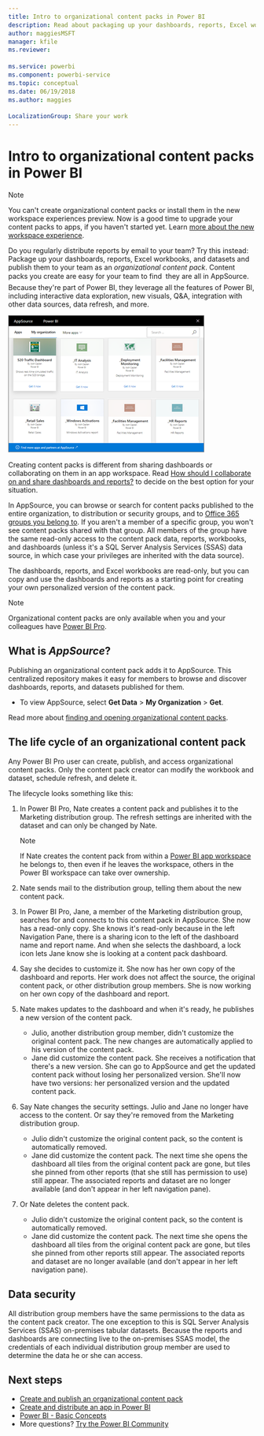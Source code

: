 ```yaml
---
title: Intro to organizational content packs in Power BI
description: Read about packaging up your dashboards, reports, Excel workbooks, and datasets into organizational content packs you can share with your coworkers.
author: maggiesMSFT
manager: kfile
ms.reviewer: 

ms.service: powerbi
ms.component: powerbi-service
ms.topic: conceptual
ms.date: 06/19/2018
ms.author: maggies

LocalizationGroup: Share your work
---
```

# Intro to organizational content packs in Power BI
> [!NOTE]
> You can't create organizational content packs or install them in the new workspace experiences preview. Now is a good time to upgrade your content packs to apps, if you haven't started yet. Learn [more about the new workspace experience](service-create-the-new-workspaces.md).
> 

Do you regularly distribute reports by email to your team? Try this instead: Package up your dashboards, reports, Excel workbooks, and datasets and publish them to your team as an *organizational content pack*. Content packs you create are easy for your team to find &#151; they are all in AppSource. Because they're part of Power BI, they leverage all the features of Power BI, including interactive data exploration, new visuals, Q&A, integration with other data sources, data refresh, and more.

![](media/service-organizational-content-pack-introduction/power-bi-org-content-packs.png)

Creating content packs is different from sharing dashboards or collaborating on them in an app workspace. Read [How should I collaborate on and share dashboards and reports?](service-how-to-collaborate-distribute-dashboards-reports.md) to decide on the best option for your situation. 

In AppSource, you can browse or search for content packs published to the entire organization, to distribution or security groups, and to [Office 365 groups you belong to](https://support.office.com/article/Create-a-group-in-Office-365-7124dc4c-1de9-40d4-b096-e8add19209e9). If you aren't a member of a specific group, you won't see content packs shared with that group. All members of the group have the same read-only access to the content pack data, reports, workbooks, and dashboards (unless it's a SQL Server Analysis Services (SSAS) data source, in which case your privileges are inherited with the data source).

The dashboards, reports, and Excel workbooks are read-only, but you can copy and use the dashboards and reports as a starting point for creating your own personalized version of the content pack.

> [!NOTE]
> Organizational content packs are only available when you and your colleagues have [Power BI Pro](service-free-vs-pro.md).
> 
> 

## What is *AppSource*?
Publishing an organizational content pack adds it to AppSource.  This centralized repository makes it easy for members to browse and discover dashboards, reports, and datasets published for them.  

* To view AppSource, select **Get Data** > **My Organization** > **Get**.

Read more about [finding and opening organizational content packs](service-organizational-content-pack-find-and-open.md).

## The life cycle of an organizational content pack
Any Power BI Pro user can create, publish, and access organizational content packs. Only the content pack creator can modify the workbook and dataset, schedule refresh, and delete it.

The lifecycle looks something like this:

1. In Power BI Pro, Nate creates a content pack and publishes it to the Marketing distribution group. The refresh settings are inherited with the dataset and can only be changed by Nate.
   
   > [!NOTE]
   > If Nate creates the content pack from within a [Power BI app workspace](service-create-distribute-apps.md) he belongs to, then even if he leaves the workspace, others in the Power BI workspace can take over ownership.
   > 
   > 
2. Nate sends mail to the distribution group, telling them about the new content pack.
3. In Power BI Pro, Jane, a member of the Marketing distribution group, searches for and connects to this content pack in AppSource. She now has a read-only copy.  She knows it's read-only because in the left Navigation Pane, there is a sharing icon to the left of the dashboard name and report name. And when she selects the dashboard, a lock icon lets Jane know she is looking at a content pack dashboard. 
4. Say she decides to customize it. She now has her own copy of the dashboard and reports. Her work does not affect the source, the original content pack, or other distribution group members. She is now working on her own copy of the dashboard and report.
5. Nate makes updates to the dashboard and when it's ready, he publishes a new version of the content pack.
   
   * Julio, another distribution group member, didn't customize the original content pack. The new changes are automatically applied to his version of the content pack.  
   * Jane did customize the content pack. She receives a notification that there's a new version.  She can go to AppSource and get the updated content pack without losing her personalized version. She'll now have two versions: her personalized version and the updated content pack.
6. Say Nate changes the security settings. Julio and Jane no longer have access to the content. Or say they're removed from the Marketing distribution group.
   
   * Julio didn't customize the original content pack, so the content is automatically removed. 
   * Jane did customize the content pack. The next time she opens the dashboard all tiles from the original content pack are gone, but tiles she pinned from other reports (that she still has permission to use) still appear. The associated reports and dataset are no longer available (and don't appear in her left navigation pane).
7. Or Nate deletes the content pack.
   
   * Julio didn't customize the original content pack, so the content is automatically removed. 
   * Jane did customize the content pack. The  next time she opens the dashboard all tiles from the original content pack are gone, but tiles she pinned from other reports still appear. The associated reports and dataset are no longer available (and don't appear in her left navigation pane).

## Data security
All distribution group members have the same permissions to the data as the content pack creator. The one exception to this is SQL Server Analysis Services (SSAS) on-premises tabular datasets. Because the reports and dashboards are connecting live to the on-premises SSAS model, the credentials of each individual distribution group member are used to determine the data he or she can access.

## Next steps
* [Create and publish an organizational content pack](service-organizational-content-pack-create-and-publish.md)
* [Create and distribute an app in Power BI](service-create-distribute-apps.md) 
* [Power BI - Basic Concepts](service-basic-concepts.md)
* More questions? [Try the Power BI Community](http://community.powerbi.com/)

